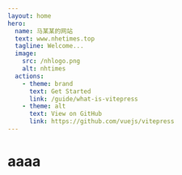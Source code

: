 ```yaml
---
layout: home
hero:
  name: 马某某的网站
  text: www.nhetimes.top
  tagline: Welcome...
  image:
    src: /nhlogo.png
    alt: nhtimes
  actions:
    - theme: brand
      text: Get Started
      link: /guide/what-is-vitepress
    - theme: alt
      text: View on GitHub
      link: https://github.com/vuejs/vitepress
---
```


# aaaa